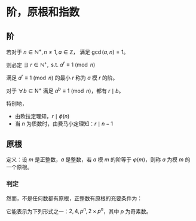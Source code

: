 # 阶，原根和指数

## 阶

若对于 $n\in \mathbb{N}^{+}, n\neq 1, a\in \mathbb{Z}，$ 满足 $\gcd(a, n) = 1$。

则必定 $\exists~r\in \mathbb{N}^{+}, \text{ s.t. } a^r\equiv 1\pmod n$

满足 $a^r\equiv 1\pmod n$ 的最小 $r$ 称为 $a$ 模 $r$ 的阶。

对于 $\forall b\in \mathrm{N}^{+}$ 满足 $a^b\equiv 1\pmod n$，都有 $r\mid b$。

特别地，

- 由欧拉定理知，$r\mid \phi(n)$
- 当 $n$ 为质数时，由费马小定理知：$r\mid n-1$

## 原根

定义：设 $m$ 是正整数，$a$ 是整数，若 $a$ 模 $m$ 的阶等于 $\varphi(m)$，则称 $a$ 为模  $m$ 的一个原根。

### 判定

然而，不是任何数都有原根，正整数有原根的充要条件为：

它能表示为下列形式之一：$2,4,p^n,2\times p^n$，其中 $p$ 为奇素数。
